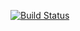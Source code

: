 [![Build Status](https://secure.travis-ci.org/indutny/hogan.jit.png)](http://travis-ci.org/indutny/hogan.jit)
